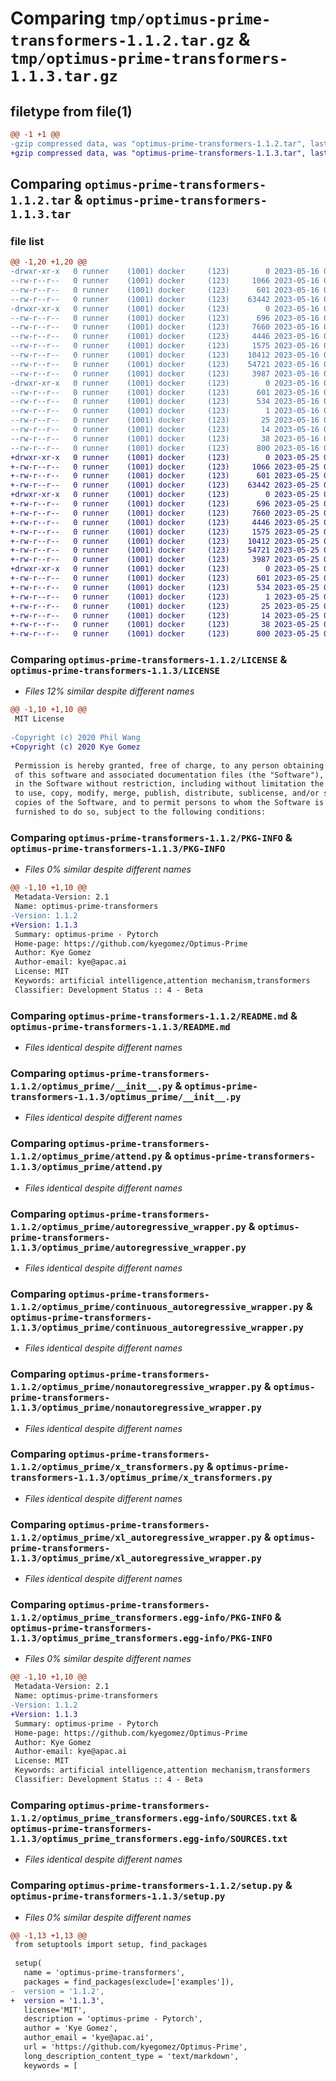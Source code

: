 # Comparing `tmp/optimus-prime-transformers-1.1.2.tar.gz` & `tmp/optimus-prime-transformers-1.1.3.tar.gz`

## filetype from file(1)

```diff
@@ -1 +1 @@
-gzip compressed data, was "optimus-prime-transformers-1.1.2.tar", last modified: Tue May 16 02:21:47 2023, max compression
+gzip compressed data, was "optimus-prime-transformers-1.1.3.tar", last modified: Thu May 25 03:49:10 2023, max compression
```

## Comparing `optimus-prime-transformers-1.1.2.tar` & `optimus-prime-transformers-1.1.3.tar`

### file list

```diff
@@ -1,20 +1,20 @@
-drwxr-xr-x   0 runner    (1001) docker     (123)        0 2023-05-16 02:21:47.280943 optimus-prime-transformers-1.1.2/
--rw-r--r--   0 runner    (1001) docker     (123)     1066 2023-05-16 02:21:35.000000 optimus-prime-transformers-1.1.2/LICENSE
--rw-r--r--   0 runner    (1001) docker     (123)      601 2023-05-16 02:21:47.280943 optimus-prime-transformers-1.1.2/PKG-INFO
--rw-r--r--   0 runner    (1001) docker     (123)    63442 2023-05-16 02:21:35.000000 optimus-prime-transformers-1.1.2/README.md
-drwxr-xr-x   0 runner    (1001) docker     (123)        0 2023-05-16 02:21:47.280943 optimus-prime-transformers-1.1.2/optimus_prime/
--rw-r--r--   0 runner    (1001) docker     (123)      696 2023-05-16 02:21:36.000000 optimus-prime-transformers-1.1.2/optimus_prime/__init__.py
--rw-r--r--   0 runner    (1001) docker     (123)     7660 2023-05-16 02:21:36.000000 optimus-prime-transformers-1.1.2/optimus_prime/attend.py
--rw-r--r--   0 runner    (1001) docker     (123)     4446 2023-05-16 02:21:36.000000 optimus-prime-transformers-1.1.2/optimus_prime/autoregressive_wrapper.py
--rw-r--r--   0 runner    (1001) docker     (123)     1575 2023-05-16 02:21:36.000000 optimus-prime-transformers-1.1.2/optimus_prime/continuous_autoregressive_wrapper.py
--rw-r--r--   0 runner    (1001) docker     (123)    10412 2023-05-16 02:21:36.000000 optimus-prime-transformers-1.1.2/optimus_prime/nonautoregressive_wrapper.py
--rw-r--r--   0 runner    (1001) docker     (123)    54721 2023-05-16 02:21:36.000000 optimus-prime-transformers-1.1.2/optimus_prime/x_transformers.py
--rw-r--r--   0 runner    (1001) docker     (123)     3987 2023-05-16 02:21:36.000000 optimus-prime-transformers-1.1.2/optimus_prime/xl_autoregressive_wrapper.py
-drwxr-xr-x   0 runner    (1001) docker     (123)        0 2023-05-16 02:21:47.280943 optimus-prime-transformers-1.1.2/optimus_prime_transformers.egg-info/
--rw-r--r--   0 runner    (1001) docker     (123)      601 2023-05-16 02:21:47.000000 optimus-prime-transformers-1.1.2/optimus_prime_transformers.egg-info/PKG-INFO
--rw-r--r--   0 runner    (1001) docker     (123)      534 2023-05-16 02:21:47.000000 optimus-prime-transformers-1.1.2/optimus_prime_transformers.egg-info/SOURCES.txt
--rw-r--r--   0 runner    (1001) docker     (123)        1 2023-05-16 02:21:47.000000 optimus-prime-transformers-1.1.2/optimus_prime_transformers.egg-info/dependency_links.txt
--rw-r--r--   0 runner    (1001) docker     (123)       25 2023-05-16 02:21:47.000000 optimus-prime-transformers-1.1.2/optimus_prime_transformers.egg-info/requires.txt
--rw-r--r--   0 runner    (1001) docker     (123)       14 2023-05-16 02:21:47.000000 optimus-prime-transformers-1.1.2/optimus_prime_transformers.egg-info/top_level.txt
--rw-r--r--   0 runner    (1001) docker     (123)       38 2023-05-16 02:21:47.280943 optimus-prime-transformers-1.1.2/setup.cfg
--rw-r--r--   0 runner    (1001) docker     (123)      800 2023-05-16 02:21:36.000000 optimus-prime-transformers-1.1.2/setup.py
+drwxr-xr-x   0 runner    (1001) docker     (123)        0 2023-05-25 03:49:10.071202 optimus-prime-transformers-1.1.3/
+-rw-r--r--   0 runner    (1001) docker     (123)     1066 2023-05-25 03:48:59.000000 optimus-prime-transformers-1.1.3/LICENSE
+-rw-r--r--   0 runner    (1001) docker     (123)      601 2023-05-25 03:49:10.067202 optimus-prime-transformers-1.1.3/PKG-INFO
+-rw-r--r--   0 runner    (1001) docker     (123)    63442 2023-05-25 03:48:59.000000 optimus-prime-transformers-1.1.3/README.md
+drwxr-xr-x   0 runner    (1001) docker     (123)        0 2023-05-25 03:49:10.067202 optimus-prime-transformers-1.1.3/optimus_prime/
+-rw-r--r--   0 runner    (1001) docker     (123)      696 2023-05-25 03:48:59.000000 optimus-prime-transformers-1.1.3/optimus_prime/__init__.py
+-rw-r--r--   0 runner    (1001) docker     (123)     7660 2023-05-25 03:48:59.000000 optimus-prime-transformers-1.1.3/optimus_prime/attend.py
+-rw-r--r--   0 runner    (1001) docker     (123)     4446 2023-05-25 03:48:59.000000 optimus-prime-transformers-1.1.3/optimus_prime/autoregressive_wrapper.py
+-rw-r--r--   0 runner    (1001) docker     (123)     1575 2023-05-25 03:48:59.000000 optimus-prime-transformers-1.1.3/optimus_prime/continuous_autoregressive_wrapper.py
+-rw-r--r--   0 runner    (1001) docker     (123)    10412 2023-05-25 03:48:59.000000 optimus-prime-transformers-1.1.3/optimus_prime/nonautoregressive_wrapper.py
+-rw-r--r--   0 runner    (1001) docker     (123)    54721 2023-05-25 03:48:59.000000 optimus-prime-transformers-1.1.3/optimus_prime/x_transformers.py
+-rw-r--r--   0 runner    (1001) docker     (123)     3987 2023-05-25 03:48:59.000000 optimus-prime-transformers-1.1.3/optimus_prime/xl_autoregressive_wrapper.py
+drwxr-xr-x   0 runner    (1001) docker     (123)        0 2023-05-25 03:49:10.067202 optimus-prime-transformers-1.1.3/optimus_prime_transformers.egg-info/
+-rw-r--r--   0 runner    (1001) docker     (123)      601 2023-05-25 03:49:10.000000 optimus-prime-transformers-1.1.3/optimus_prime_transformers.egg-info/PKG-INFO
+-rw-r--r--   0 runner    (1001) docker     (123)      534 2023-05-25 03:49:10.000000 optimus-prime-transformers-1.1.3/optimus_prime_transformers.egg-info/SOURCES.txt
+-rw-r--r--   0 runner    (1001) docker     (123)        1 2023-05-25 03:49:10.000000 optimus-prime-transformers-1.1.3/optimus_prime_transformers.egg-info/dependency_links.txt
+-rw-r--r--   0 runner    (1001) docker     (123)       25 2023-05-25 03:49:10.000000 optimus-prime-transformers-1.1.3/optimus_prime_transformers.egg-info/requires.txt
+-rw-r--r--   0 runner    (1001) docker     (123)       14 2023-05-25 03:49:10.000000 optimus-prime-transformers-1.1.3/optimus_prime_transformers.egg-info/top_level.txt
+-rw-r--r--   0 runner    (1001) docker     (123)       38 2023-05-25 03:49:10.071202 optimus-prime-transformers-1.1.3/setup.cfg
+-rw-r--r--   0 runner    (1001) docker     (123)      800 2023-05-25 03:48:59.000000 optimus-prime-transformers-1.1.3/setup.py
```

### Comparing `optimus-prime-transformers-1.1.2/LICENSE` & `optimus-prime-transformers-1.1.3/LICENSE`

 * *Files 12% similar despite different names*

```diff
@@ -1,10 +1,10 @@
 MIT License
 
-Copyright (c) 2020 Phil Wang
+Copyright (c) 2020 Kye Gomez
 
 Permission is hereby granted, free of charge, to any person obtaining a copy
 of this software and associated documentation files (the "Software"), to deal
 in the Software without restriction, including without limitation the rights
 to use, copy, modify, merge, publish, distribute, sublicense, and/or sell
 copies of the Software, and to permit persons to whom the Software is
 furnished to do so, subject to the following conditions:
```

### Comparing `optimus-prime-transformers-1.1.2/PKG-INFO` & `optimus-prime-transformers-1.1.3/PKG-INFO`

 * *Files 0% similar despite different names*

```diff
@@ -1,10 +1,10 @@
 Metadata-Version: 2.1
 Name: optimus-prime-transformers
-Version: 1.1.2
+Version: 1.1.3
 Summary: optimus-prime - Pytorch
 Home-page: https://github.com/kyegomez/Optimus-Prime
 Author: Kye Gomez
 Author-email: kye@apac.ai
 License: MIT
 Keywords: artificial intelligence,attention mechanism,transformers
 Classifier: Development Status :: 4 - Beta
```

### Comparing `optimus-prime-transformers-1.1.2/README.md` & `optimus-prime-transformers-1.1.3/README.md`

 * *Files identical despite different names*

### Comparing `optimus-prime-transformers-1.1.2/optimus_prime/__init__.py` & `optimus-prime-transformers-1.1.3/optimus_prime/__init__.py`

 * *Files identical despite different names*

### Comparing `optimus-prime-transformers-1.1.2/optimus_prime/attend.py` & `optimus-prime-transformers-1.1.3/optimus_prime/attend.py`

 * *Files identical despite different names*

### Comparing `optimus-prime-transformers-1.1.2/optimus_prime/autoregressive_wrapper.py` & `optimus-prime-transformers-1.1.3/optimus_prime/autoregressive_wrapper.py`

 * *Files identical despite different names*

### Comparing `optimus-prime-transformers-1.1.2/optimus_prime/continuous_autoregressive_wrapper.py` & `optimus-prime-transformers-1.1.3/optimus_prime/continuous_autoregressive_wrapper.py`

 * *Files identical despite different names*

### Comparing `optimus-prime-transformers-1.1.2/optimus_prime/nonautoregressive_wrapper.py` & `optimus-prime-transformers-1.1.3/optimus_prime/nonautoregressive_wrapper.py`

 * *Files identical despite different names*

### Comparing `optimus-prime-transformers-1.1.2/optimus_prime/x_transformers.py` & `optimus-prime-transformers-1.1.3/optimus_prime/x_transformers.py`

 * *Files identical despite different names*

### Comparing `optimus-prime-transformers-1.1.2/optimus_prime/xl_autoregressive_wrapper.py` & `optimus-prime-transformers-1.1.3/optimus_prime/xl_autoregressive_wrapper.py`

 * *Files identical despite different names*

### Comparing `optimus-prime-transformers-1.1.2/optimus_prime_transformers.egg-info/PKG-INFO` & `optimus-prime-transformers-1.1.3/optimus_prime_transformers.egg-info/PKG-INFO`

 * *Files 0% similar despite different names*

```diff
@@ -1,10 +1,10 @@
 Metadata-Version: 2.1
 Name: optimus-prime-transformers
-Version: 1.1.2
+Version: 1.1.3
 Summary: optimus-prime - Pytorch
 Home-page: https://github.com/kyegomez/Optimus-Prime
 Author: Kye Gomez
 Author-email: kye@apac.ai
 License: MIT
 Keywords: artificial intelligence,attention mechanism,transformers
 Classifier: Development Status :: 4 - Beta
```

### Comparing `optimus-prime-transformers-1.1.2/optimus_prime_transformers.egg-info/SOURCES.txt` & `optimus-prime-transformers-1.1.3/optimus_prime_transformers.egg-info/SOURCES.txt`

 * *Files identical despite different names*

### Comparing `optimus-prime-transformers-1.1.2/setup.py` & `optimus-prime-transformers-1.1.3/setup.py`

 * *Files 0% similar despite different names*

```diff
@@ -1,13 +1,13 @@
 from setuptools import setup, find_packages
 
 setup(
   name = 'optimus-prime-transformers',
   packages = find_packages(exclude=['examples']),
-  version = '1.1.2',
+  version = '1.1.3',
   license='MIT',
   description = 'optimus-prime - Pytorch',
   author = 'Kye Gomez',
   author_email = 'kye@apac.ai',
   url = 'https://github.com/kyegomez/Optimus-Prime',
   long_description_content_type = 'text/markdown',
   keywords = [
```

